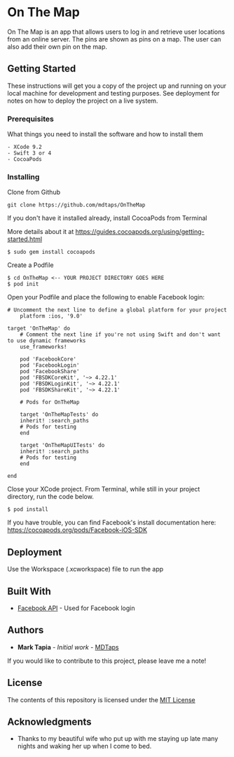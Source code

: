 # On The Map

On The Map is an app that allows users to log in and retrieve user locations from an online server. The pins are shown as pins on a map. The user can also add their own pin on the map.

## Getting Started

These instructions will get you a copy of the project up and running on your local machine for development and testing purposes. See deployment for notes on how to deploy the project on a live system.

### Prerequisites

What things you need to install the software and how to install them

```
- XCode 9.2
- Swift 3 or 4
- CocoaPods
```

### Installing

Clone from Github

```
git clone https://github.com/mdtaps/OnTheMap
```

If you don't have it installed already, install CocoaPods from Terminal

More details about it at https://guides.cocoapods.org/using/getting-started.html

```
$ sudo gem install cocoapods
```

Create a Podfile

```
$ cd OnTheMap <-- YOUR PROJECT DIRECTORY GOES HERE
$ pod init
```
Open your Podfile and place the following to enable Facebook login:

```
# Uncomment the next line to define a global platform for your project
    platform :ios, '9.0'

target 'OnTheMap' do
    # Comment the next line if you're not using Swift and don't want to use dynamic frameworks
    use_frameworks!

    pod 'FacebookCore'
    pod 'FacebookLogin'
    pod 'FacebookShare'
    pod 'FBSDKCoreKit', '~> 4.22.1'
    pod 'FBSDKLoginKit', '~> 4.22.1'
    pod 'FBSDKShareKit', '~> 4.22.1'

    # Pods for OnTheMap

    target 'OnTheMapTests' do
    inherit! :search_paths
    # Pods for testing
    end

    target 'OnTheMapUITests' do
    inherit! :search_paths
    # Pods for testing
    end

end
```

Close your XCode project. From Terminal, while still in your project directory, run the code below.

```
$ pod install
```
If you have trouble, you can find Facebook's install documentation here: https://cocoapods.org/pods/Facebook-iOS-SDK

## Deployment

Use the Workspace (.xcworkspace) file to run the app

## Built With

* [Facebook API](https://developers.facebook.com/docs/facebook-login/ios) - Used for Facebook login

## Authors

* **Mark Tapia** - *Initial work* - [MDTaps](https://github.com/mdtaps)

If you would like to contribute to this project, please leave me a note!

## License

The contents of this repository is licensed under the [MIT License](https://opensource.org/licenses/MIT) 

## Acknowledgments

* Thanks to my beautiful wife who put up with me staying up late many nights and waking her up when I come to bed.
